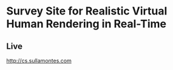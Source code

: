 # Survey Site for Realistic Virtual Human Rendering in Real-Time

## Live
http://cs.sullamontes.com
